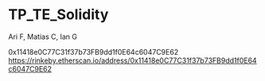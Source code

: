 # TP_TE_Solidity
Ari F, Matias C, Ian G

0x11418e0C77C31f37b73FB9dd1f0E64c6047C9E62
https://rinkeby.etherscan.io/address/0x11418e0C77C31f37b73FB9dd1f0E64c6047C9E62
